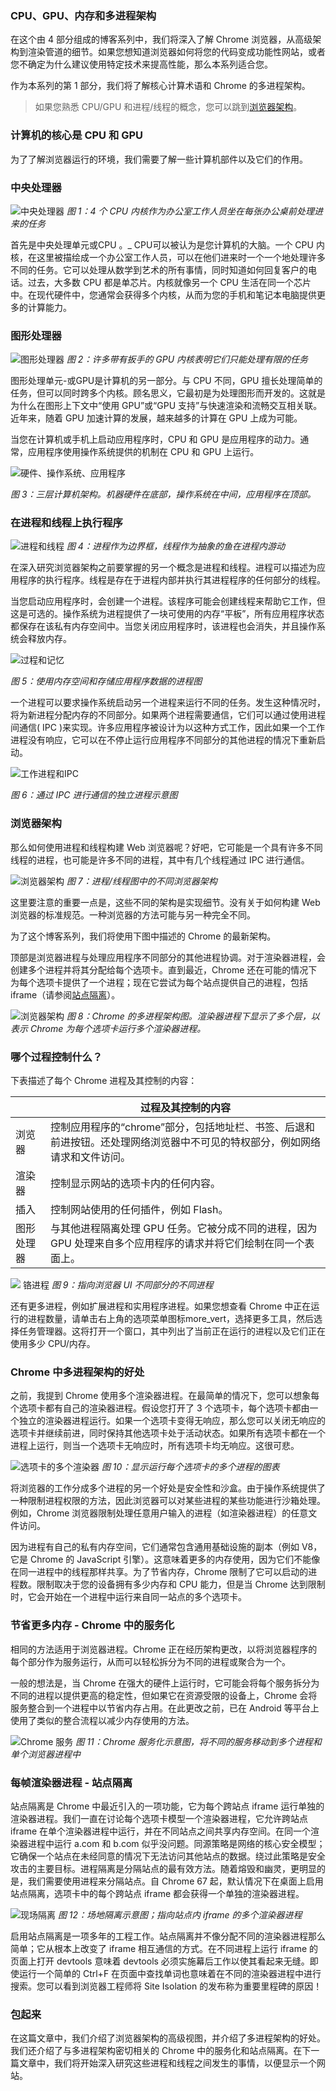 
### CPU、GPU、内存和多进程架构
在这个由 4 部分组成的博客系列中，我们将深入了解 Chrome 浏览器，从高级架构到渲染管道的细节。如果您想知道浏览器如何将您的代码变成功能性网站，或者您不确定为什么建议使用特定技术来提高性能，那么本系列适合您。

作为本系列的第 1 部分，我们将了解核心计算术语和 Chrome 的多进程架构。

> 如果您熟悉 CPU/GPU 和进程/线程的概念，您可以跳到[浏览器架构](#浏览器架构)。

### 计算机的核心是 CPU 和 GPU

为了了解浏览器运行的环境，我们需要了解一些计算机部件以及它们的作用。

### 中央处理器

![中央处理器](https://cdn.jsdelivr.net/gh/mopig/oss@master/uPic/202204/fFDSc8.jpg)
*图 1：4 个 CPU 内核作为办公室工作人员坐在每张办公桌前处理进来的任务*

首先是中央处理单元或CPU 。_ CPU可以被认为是您计算机的大脑。一个 CPU 内核，在这里被描绘成一个办公室工作人员，可以在他们进来时一个一个地处理许多不同的任务。它可以处理从数学到艺术的所有事情，同时知道如何回复客户的电话。过去，大多数 CPU 都是单芯片。内核就像另一个 CPU 生活在同一个芯片中。在现代硬件中，您通常会获得多个内核，从而为您的手机和笔记本电脑提供更多的计算能力。

### 图形处理器

![图形处理器](https://cdn.jsdelivr.net/gh/mopig/oss@master/uPic/202204/72oXI7.jpg)
*图 2：许多带有扳手的 GPU 内核表明它们只能处理有限的任务*

图形处理单元-或GPU是计算机的另一部分。与 CPU 不同，GPU 擅长处理简单的任务，但可以同时跨多个内核。顾名思义，它最初是为处理图形而开发的。这就是为什么在图形上下文中“使用 GPU”或“GPU 支持”与快速渲染和流畅交互相关联。近年来，随着 GPU 加速计算的发展，越来越多的计算在 GPU 上成为可能。

当您在计算机或手机上启动应用程序时，CPU 和 GPU 是应用程序的动力。通常，应用程序使用操作系统提供的机制在 CPU 和 GPU 上运行。

![硬件、操作系统、应用程序](https://cdn.jsdelivr.net/gh/mopig/oss@master/uPic/202204/b94N7k.jpg)

*图 3：三层计算机架构。机器硬件在底部，操作系统在中间，应用程序在顶部。*

### 在进程和线程上执行程序

![进程和线程](https://cdn.jsdelivr.net/gh/mopig/oss@master/uPic/202204/sBHGiF.jpg)
*图 4：进程作为边界框，线程作为抽象的鱼在进程内游动*

在深入研究浏览器架构之前要掌握的另一个概念是进程和线程。进程可以描述为应用程序的执行程序。线程是存在于进程内部并执行其进程程序的任何部分的线程。

当您启动应用程序时，会创建一个进程。该程序可能会创建线程来帮助它工作，但这是可选的。操作系统为进程提供了一块可使用的内存“平板”，所有应用程序状态都保存在该私有内存空间中。当您关闭应用程序时，该进程也会消失，并且操作系统会释放内存。

![过程和记忆](https://wd.imgix.net/image/T4FyVKpzu4WKF1kBNvXepbi08t52/x5h2ZL6SWI1vF5jSa8YB.svg)

*图 5：使用内存空间和存储应用程序数据的进程图*

一个进程可以要求操作系统启动另一个进程来运行不同的任务。发生这种情况时，将为新进程分配内存的不同部分。如果两个进程需要通信，它们可以通过使用进程间通信( IPC )来实现。许多应用程序被设计为以这种方式工作，因此如果一个工作进程没有响应，它可以在不停止运行应用程序不同部分的其他进程的情况下重新启动。

![工作进程和IPC](https://wd.imgix.net/image/T4FyVKpzu4WKF1kBNvXepbi08t52/OdFbLc2ufRmkJoHinTUL.svg)

*图 6：通过 IPC 进行通信的独立进程示意图*

### 浏览器架构

那么如何使用进程和线程构建 Web 浏览器呢？好吧，它可能是一个具有许多不同线程的进程，也可能是许多不同的进程，其中有几个线程通过 IPC 进行通信。

![浏览器架构](https://cdn.jsdelivr.net/gh/mopig/oss@master/uPic/202204/rfnXXj.jpg)
*图 7：进程/线程图中的不同浏览器架构*

这里要注意的重要一点是，这些不同的架构是实现细节。没有关于如何构建 Web 浏览器的标准规范。一种浏览器的方法可能与另一种完全不同。

为了这个博客系列，我们将使用下图中描述的 Chrome 的最新架构。

顶部是浏览器进程与处理应用程序不同部分的其他进程协调。对于渲染器进程，会创建多个进程并将其分配给每个选项卡。直到最近，Chrome 还在可能的情况下为每个选项卡提供了一个进程；现在它尝试为每个站点提供自己的进程，包括 iframe（请参阅[站点隔离](https://developer.chrome.com/blog/inside-browser-part1/#site-isolation)）。

![浏览器架构](https://cdn.jsdelivr.net/gh/mopig/oss@master/uPic/202204/dZHN7v.jpg)
*图 8：Chrome 的多进程架构图。渲染器进程下显示了多个层，以表示 Chrome 为每个选项卡运行多个渲染器进程。*

### 哪个过程控制什么？

下表描述了每个 Chrome 进程及其控制的内容：

| |过程及其控制的内容|
-|-
浏览器 | 控制应用程序的“chrome”部分，包括地址栏、书签、后退和前进按钮。还处理网络浏览器中不可见的特权部分，例如网络请求和文件访问。
渲染器 |	控制显示网站的选项卡内的任何内容。
插入 | 	控制网站使用的任何插件，例如 Flash。
图形处理器 |	与其他进程隔离处理 GPU 任务。它被分成不同的进程，因为 GPU 处理来自多个应用程序的请求并将它们绘制在同一个表面上。

![](https://cdn.jsdelivr.net/gh/mopig/oss@master/uPic/202204/O8eAWR.jpg)
铬进程
*图 9：指向浏览器 UI 不同部分的不同进程*

还有更多进程，例如扩展进程和实用程序进程。如果您想查看 Chrome 中正在运行的进程数量，请单击右上角的选项菜单图标more_vert，选择更多工具，然后选择任务管理器。这将打开一个窗口，其中列出了当前正在运行的进程以及它们正在使用多少 CPU/内存。

### Chrome 中多进程架构的好处

之前，我提到 Chrome 使用多个渲染器进程。在最简单的情况下，您可以想象每个选项卡都有自己的渲染器进程。假设您打开了 3 个选项卡，每个选项卡都由一个独立的渲染器进程运行。如果一个选项卡变得无响应，那么您可以关闭无响应的选项卡并继续前进，同时保持其他选项卡处于活动状态。如果所有选项卡都在一个进程上运行，则当一个选项卡无响应时，所有选项卡均无响应。这很可悲。

![选项卡的多个渲染器](https://cdn.jsdelivr.net/gh/mopig/oss@master/uPic/202204/rhK446.jpg)
*图 10：显示运行每个选项卡的多个进程的图表*

将浏览器的工作分成多个进程的另一个好处是安全性和沙盒。由于操作系统提供了一种限制进程权限的方法，因此浏览器可以对某些进程的某些功能进行沙箱处理。例如，Chrome 浏览器限制处理任意用户输入的进程（如渲染器进程）的任意文件访问。

因为进程有自己的私有内存空间，它们通常包含通用基础设施的副本（例如 V8，它是 Chrome 的 JavaScript 引擎）。这意味着更多的内存使用，因为它们不能像在同一进程中的线程那样共享。为了节省内存，Chrome 限制了它可以启动的进程数。限制取决于您的设备拥有多少内存和 CPU 能力，但是当 Chrome 达到限制时，它会开始在一个进程中运行来自同一站点的多个选项卡。

### 节省更多内存 - Chrome 中的服务化

相同的方法适用于浏览器进程。Chrome 正在经历架构更改，以将浏览器程序的每个部分作为服务运行，从而可以轻松拆分为不同的进程或聚合为一个。

一般的想法是，当 Chrome 在强大的硬件上运行时，它可能会将每个服务拆分为不同的进程以提供更高的稳定性，但如果它在资源受限的设备上，Chrome 会将服务整合到一个进程中以节省内存占用。在此更改之前，已在 Android 等平台上使用了类似的整合流程以减少内存使用的方法。

![Chrome 服务](https://wd.imgix.net/image/T4FyVKpzu4WKF1kBNvXepbi08t52/8zHB7KNXrIKv5yAWvtBy.svg)
*图 11：Chrome 服务化示意图，将不同的服务移动到多个进程和单个浏览器进程中*

### 每帧渲染器进程 - 站点隔离

站点隔离是 Chrome 中最近引入的一项功能，它为每个跨站点 iframe 运行单独的渲染器进程。我们一直在讨论每个选项卡模型一个渲染器进程，它允许跨站点 iframe 在单个渲染器进程中运行，并在不同站点之间共享内存空间。在同一个渲染器进程中运行 a.com 和 b.com 似乎没问题。同源策略是网络的核心安全模型；它确保一个站点在未经同意的情况下无法访问其他站点的数据。绕过此策略是安全攻击的主要目标。进程隔离是分隔站点的最有效方法。随着熔毁和幽灵，更明显的是，我们需要使用进程来分隔站点。自 Chrome 67 起，默认情况下在桌面上启用站点隔离，选项卡中的每个跨站点 iframe 都会获得一个单独的渲染器进程。

![现场隔离](https://cdn.jsdelivr.net/gh/mopig/oss@master/uPic/202204/WAp8VV.jpg)
*图 12：场地隔离示意图；指向站点内 iframe 的多个渲染器进程*

启用站点隔离是一项多年的工程工作。站点隔离并不像分配不同的渲染器进程那么简单；它从根本上改变了 iframe 相互通信的方式。在不同进程上运行 iframe 的页面上打开 devtools 意味着 devtools 必须实施幕后工作以使其看起来无缝。即使运行一个简单的 Ctrl+F 在页面中查找单词也意味着在不同的渲染器进程中进行搜索。您可以看到浏览器工程师将 Site Isolation 的发布称为重要里程碑的原因！

### 包起来

在这篇文章中，我们介绍了浏览器架构的高级视图，并介绍了多进程架构的好处。我们还介绍了与多进程架构密切相关的 Chrome 中的服务化和站点隔离。在下一篇文章中，我们将开始深入研究这些进程和线程之间发生的事情，以便显示一个网站。